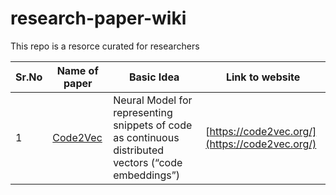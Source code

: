 # research-paper-wiki
This repo is a resorce curated for researchers 

|Sr.No | Name of paper| Basic Idea | Link to website | 
| --- | --- | --- | --- | 
| 1 | [Code2Vec](https://arxiv.org/pdf/1803.09473.pdf) | Neural Model for representing snippets of code as continuous distributed vectors (“code embeddings”) | [https://code2vec.org/](https://code2vec.org/) |
